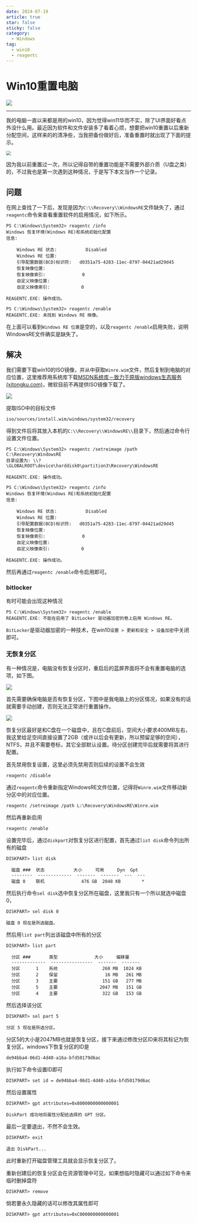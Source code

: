 ```yaml
---
date: 2024-07-19
article: true
star: false
sticky: false
category:
  - Windows
tag:
  - win10
  - reagentc
---
```

# Win10重置电脑

![](https://public-1308755698.cos.ap-chongqing.myqcloud.com//img/202407191536182.png)

<!-- more -->
---
我的电脑一直以来都是用的win10，因为觉得win11华而不实，除了UI界面好看点外没什么用。最近因为软件和文件安装多了看着心烦，想要把win10重置以后重新分配空间，这样来的的清净些，当我把备份做好后，准备重置时就出现了下面的提示。

<img src="https://public-1308755698.cos.ap-chongqing.myqcloud.com//img/202407191536373.png" style="zoom: 80%;" />

因为我以前重置过一次，所以记得自带的重置功能是不需要外部介质（U盘之类）的，不过我也是第一次遇到这种情况，于是写下本文当作一个记录。



## 问题

在网上查找了一下后，发现是因为`C:\\Recovery\\WindowsRE`文件缺失了，通过`reagentc`命令来查看重置软件的启用情况，如下所示。

```
PS C:\Windows\System32> reagentc /info
Windows 恢复环境(Windows RE)和系统初始化配置
信息:

    Windows RE 状态:           Disabled
    Windows RE 位置:
    引导配置数据(BCD)标识符:   d0351a75-4283-11ec-8797-04421ad29d45
    恢复映像位置:
    恢复映像索引:              0
    自定义映像位置:
    自定义映像索引:            0

REAGENTC.EXE: 操作成功。

PS C:\Windows\System32> reagentc /enable
REAGENTC.EXE: 未找到 Windows RE 映像。
```

在上面可以看到`Windows RE 位置`是空的，以及`reagentc /enable`启用失败，说明WindowsRE文件确实是缺失了。



## 解决

我们需要下载win10的ISO镜像，并从中获取`Winre.wim`文件，然后复制到电脑的对应位置，这里推荐用系统库下载[MSDN系统库－致力于原版windows生态服务 (xitongku.com)](https://www.xitongku.com/index.html)，微软目前不再提供ISO镜像下载了。

![](https://public-1308755698.cos.ap-chongqing.myqcloud.com//img/202407191617009.png)

提取ISO中的目标文件

```
iso/sources/install.wim/windows/system32/recovery
```

得到文件后将其放入本机的`C:\\Recovery\\WindowsRE\\`目录下，然后通过命令行设置文件位置。

```
PS C:\Windows\System32> reagentc /setreimage /path C:\Recovery\WindowsRE
目录设置为: \\?\GLOBALROOT\device\harddisk0\partition3\Recovery\WindowsRE

REAGENTC.EXE: 操作成功。

PS C:\Windows\System32> reagentc /info
Windows 恢复环境(Windows RE)和系统初始化配置
信息:

    Windows RE 状态:           Disabled
    Windows RE 位置:
    引导配置数据(BCD)标识符:   d0351a75-4283-11ec-8797-04421ad29d45
    恢复映像位置:
    恢复映像索引:              0
    自定义映像位置:
    自定义映像索引:            0

REAGENTC.EXE: 操作成功。
```

然后再通过`reagentc /enable`命令启用即可。



### bitlocker

有时可能会出现这种情况

```
PS C:\Windows\System32> reagentc /enable
REAGENTC.EXE: 不能在启用了 BitLocker 驱动器加密的卷上启用 Windows RE。
```

`BitLocker`是驱动器加密的一种技术，在win10`设置 > 更新和安全 > 设备加密`中关闭即可。



### 无恢复分区

有一种情况是，电脑没有恢复分区时，重启后的蓝屏界面将不会有重置电脑的选项，如下图。

![](https://public-1308755698.cos.ap-chongqing.myqcloud.com//img/202407191734992.png)

首先需要确保电脑是否有恢复分区，下图中是我电脑上的分区情况，如果没有的话就需要手动创建，否则无法正常进行重置操作。

![](https://public-1308755698.cos.ap-chongqing.myqcloud.com//img/202407191734024.png)

恢复分区最好是和C盘在一个磁盘中，且在C盘前后，空间大小要求400MB左右，我这里给足空间直接设置了2GB（或许以后会有更新，所以预留足够的空间），NTFS，并且不需要卷标，其它全部默认设置。待分区创建完毕后就需要将其进行配置。

首先禁用恢复设置，这里必须先禁用否则后续的设置不会生效

```
reagentc /disable
```

通过`reagentc`命令重新指定WindowsRE文件位置，记得将`Winre.wim`文件移动新分区中的对应位置。

```
reagentc /setreimage /path L:\Recovery\WindowsRE\Winre.wim
```

然后再重新启用

```
reagentc /enable
```

设置完毕后，通过`diskpart`对恢复分区进行配置，首先通过`list disk`命令列出所有的磁盘

```
DISKPART> list disk

  磁盘 ###  状态           大小     可用     Dyn  Gpt
  --------  -------------  -------  -------  ---  ---
  磁盘 0    联机              476 GB  2048 KB        *
```

然后执行命令`sel disk`选中恢复分区所在磁盘，这里我只有一个所以就选中磁盘0，

```
DISKPART> sel disk 0

磁盘 0 现在是所选磁盘。
```

然后用`list part`列出该磁盘中所有的分区

```
DISKPART> list part

  分区 ###       类型              大小     偏移量
  -------------  ----------------  -------  -------
  分区      1    系统                 260 MB  1024 KB
  分区      2    保留                  16 MB   261 MB
  分区      3    主要                 151 GB   277 MB
  分区      5    主要                2047 MB   151 GB
  分区      4    主要                 322 GB   153 GB
```

然后选择该分区

```
DISKPART> sel part 5

分区 5 现在是所选分区。
```

分区5的大小是2047MB也就是恢复分区，接下来通过修改分区ID来将其标记为恢复分区，windows下恢复分区的ID是

```
de94bba4-06d1-4d40-a16a-bfd50179d6ac
```

执行如下命令设置ID即可

```
DISKPART> set id = de94bba4-06d1-4d40-a16a-bfd50179d6ac
```

然后设置属性

```
DISKPART> gpt attributes=0x8000000000000001

DiskPart 成功地将属性分配给选择的 GPT 分区。
```

最后一定要退出，不然不会生效。

```
DISKPART> exit

退出 DiskPart...
```

此时重新打开磁盘管理工具就会显示恢复分区了。

重新创建后的恢复分区会在资源管理中可见，如果想临时隐藏可以通过如下命令来临时删掉盘符

```
DISKPART> remove
```

倘若要永久隐藏的话可以修改其属性即可

```
DISKPART> gpt attributes=0xC000000000000001
```

